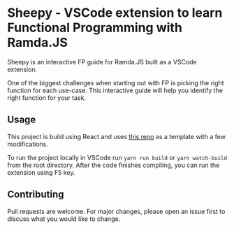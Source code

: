 # Sheepy - VSCode extension to learn Functional Programming with Ramda.JS

Sheepy is an interactive FP guide for Ramda.JS built as a VSCode extension. 

One of the biggest challenges when starting out with FP is picking the right function for each use-case. This interactive guide will help you identify the right function for your task.


## Usage
This project is build using React and uses [this repo](https://github.com/rebornix/vscode-webview-react) as a template with a few modifications.

To run the project locally in VSCode run `yarn run build` or `yarn watch-build` from the root directory. After the code finishes compiling, you can run the extension using F5 key.

## Contributing
Pull requests are welcome. For major changes, please open an issue first to discuss what you would like to change.
